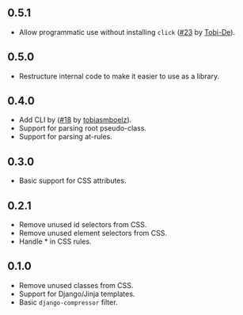 ## 0.5.1

- Allow programmatic use without installing `click` ([#23](https://github.com/adamghill/refreshcss/pull/23) by [Tobi-De](https://github.com/Tobi-De)).

## 0.5.0

- Restructure internal code to make it easier to use as a library.

## 0.4.0

- Add CLI by ([#18](https://github.com/adamghill/refreshcss/pull/18) by [tobiasmboelz](https://github.com/tobiasmboelz)).
- Support for parsing root pseudo-class.
- Support for parsing at-rules.

## 0.3.0

- Basic support for CSS attributes.

## 0.2.1

- Remove unused id selectors from CSS.
- Remove unused element selectors from CSS.
- Handle * in CSS rules.

## 0.1.0

- Remove unused classes from CSS.
- Support for Django/Jinja templates.
- Basic `django-compressor` filter.
